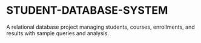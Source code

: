 # STUDENT-DATABASE-SYSTEM
A relational database project managing students, courses, enrollments, and results with sample queries and analysis.
